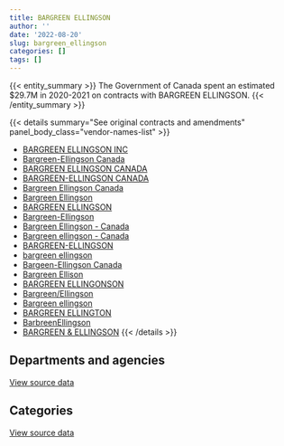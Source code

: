 ```yaml
---
title: BARGREEN ELLINGSON
author: ''
date: '2022-08-20'
slug: bargreen_ellingson
categories: []
tags: []
---
```


<script src="/rmarkdown-libs/htmlwidgets/htmlwidgets.js"></script>
<link href="/rmarkdown-libs/datatables-css/datatables-crosstalk.css" rel="stylesheet" />
<script src="/rmarkdown-libs/datatables-binding/datatables.js"></script>
<script src="/rmarkdown-libs/jquery/jquery-3.6.0.min.js"></script>
<link href="/rmarkdown-libs/dt-core-bootstrap/css/dataTables.bootstrap.min.css" rel="stylesheet" />
<link href="/rmarkdown-libs/dt-core-bootstrap/css/dataTables.bootstrap.extra.css" rel="stylesheet" />
<script src="/rmarkdown-libs/dt-core-bootstrap/js/jquery.dataTables.min.js"></script>
<script src="/rmarkdown-libs/dt-core-bootstrap/js/dataTables.bootstrap.min.js"></script>
<link href="/rmarkdown-libs/crosstalk/css/crosstalk.min.css" rel="stylesheet" />
<script src="/rmarkdown-libs/crosstalk/js/crosstalk.min.js"></script>
<script src="/rmarkdown-libs/htmlwidgets/htmlwidgets.js"></script>
<link href="/rmarkdown-libs/datatables-css/datatables-crosstalk.css" rel="stylesheet" />
<script src="/rmarkdown-libs/datatables-binding/datatables.js"></script>
<script src="/rmarkdown-libs/jquery/jquery-3.6.0.min.js"></script>
<link href="/rmarkdown-libs/dt-core-bootstrap/css/dataTables.bootstrap.min.css" rel="stylesheet" />
<link href="/rmarkdown-libs/dt-core-bootstrap/css/dataTables.bootstrap.extra.css" rel="stylesheet" />
<script src="/rmarkdown-libs/dt-core-bootstrap/js/jquery.dataTables.min.js"></script>
<script src="/rmarkdown-libs/dt-core-bootstrap/js/dataTables.bootstrap.min.js"></script>
<link href="/rmarkdown-libs/crosstalk/css/crosstalk.min.css" rel="stylesheet" />
<script src="/rmarkdown-libs/crosstalk/js/crosstalk.min.js"></script>

{{< entity_summary >}}
The Government of Canada spent an estimated \$29.7M in 2020-2021 on contracts with BARGREEN ELLINGSON.
{{< /entity_summary >}}

{{< details summary="See original contracts and amendments" panel_body_class="vendor-names-list" >}}
- [BARGREEN ELLINGSON INC](https://search.open.canada.ca/en/ct/?sort=contract_value_f%20desc&page=1&search_text=%22BARGREEN%20ELLINGSON%20INC%22)
- [Bargreen-Ellingson Canada](https://search.open.canada.ca/en/ct/?sort=contract_value_f%20desc&page=1&search_text=%22Bargreen-Ellingson%20Canada%22)
- [BARGREEN ELLINGSON CANADA](https://search.open.canada.ca/en/ct/?sort=contract_value_f%20desc&page=1&search_text=%22BARGREEN%20ELLINGSON%20CANADA%22)
- [BARGREEN-ELLINGSON CANADA](https://search.open.canada.ca/en/ct/?sort=contract_value_f%20desc&page=1&search_text=%22BARGREEN-ELLINGSON%20CANADA%22)
- [Bargreen Ellingson Canada](https://search.open.canada.ca/en/ct/?sort=contract_value_f%20desc&page=1&search_text=%22Bargreen%20Ellingson%20Canada%22)
- [Bargreen Ellingson](https://search.open.canada.ca/en/ct/?sort=contract_value_f%20desc&page=1&search_text=%22Bargreen%20Ellingson%22)
- [BARGREEN ELLINGSON](https://search.open.canada.ca/en/ct/?sort=contract_value_f%20desc&page=1&search_text=%22BARGREEN%20ELLINGSON%22)
- [Bargreen-Ellingson](https://search.open.canada.ca/en/ct/?sort=contract_value_f%20desc&page=1&search_text=%22Bargreen-Ellingson%22)
- [Bargreen Ellingson - Canada](https://search.open.canada.ca/en/ct/?sort=contract_value_f%20desc&page=1&search_text=%22Bargreen%20Ellingson%20-%20Canada%22)
- [Bargreen ellingson - Canada](https://search.open.canada.ca/en/ct/?sort=contract_value_f%20desc&page=1&search_text=%22Bargreen%20ellingson%20-%20Canada%22)
- [BARGREEN-ELLINGSON](https://search.open.canada.ca/en/ct/?sort=contract_value_f%20desc&page=1&search_text=%22BARGREEN-ELLINGSON%22)
- [bargreen ellingson](https://search.open.canada.ca/en/ct/?sort=contract_value_f%20desc&page=1&search_text=%22bargreen%20ellingson%22)
- [Bargeen-Ellingson Canada](https://search.open.canada.ca/en/ct/?sort=contract_value_f%20desc&page=1&search_text=%22Bargeen-Ellingson%20Canada%22)
- [Bargreen Ellison](https://search.open.canada.ca/en/ct/?sort=contract_value_f%20desc&page=1&search_text=%22Bargreen%20Ellison%22)
- [BARGREEN ELLINGONSON](https://search.open.canada.ca/en/ct/?sort=contract_value_f%20desc&page=1&search_text=%22BARGREEN%20ELLINGONSON%22)
- [Bargreen/Ellingson](https://search.open.canada.ca/en/ct/?sort=contract_value_f%20desc&page=1&search_text=%22Bargreen%2fEllingson%22)
- [Bargreen ellingson](https://search.open.canada.ca/en/ct/?sort=contract_value_f%20desc&page=1&search_text=%22Bargreen%20ellingson%22)
- [BARGREEN ELLINGTON](https://search.open.canada.ca/en/ct/?sort=contract_value_f%20desc&page=1&search_text=%22BARGREEN%20ELLINGTON%22)
- [BarbreenEllingson](https://search.open.canada.ca/en/ct/?sort=contract_value_f%20desc&page=1&search_text=%22BarbreenEllingson%22)
- [BARGREEN & ELLINGSON](https://search.open.canada.ca/en/ct/?sort=contract_value_f%20desc&page=1&search_text=%22BARGREEN%20%26%20ELLINGSON%22)
{{< /details >}}

## Departments and agencies

<div id="htmlwidget-1" style="width:100%;height:auto;" class="datatables html-widget"></div>
<script type="application/json" data-for="htmlwidget-1">{"x":{"style":"bootstrap","filter":"none","vertical":false,"data":[["<a href=\"/departments/cbsa-asfc/\">Canada Border Services Agency<\/a>","<a href=\"/departments/csc-scc/\">Correctional Service of Canada<\/a>","<a href=\"/departments/dfo-mpo/\">Fisheries and Oceans Canada<\/a>","<a href=\"/departments/dnd-mdn/\">National Defence<\/a>","<a href=\"/departments/esdc-edsc/\">Employment and Social Development Canada<\/a>","<a href=\"/departments/pwgsc-tpsgc/\">Public Services and Procurement Canada<\/a>","<a href=\"/departments/rcmp-grc/\">Royal Canadian Mounted Police<\/a>"],[null,1838083.52,126956.28,367483.07,13910.39,null,null],[40320.43,2028250.54,113230.39,1331526.75,null,20002.5,null],[null,4380854.99,1014791.07,3439214.16,null,149246.48,null],[null,18756485.28,508511.97,10420728.78,null,null,13190.62]],"container":"<table class=\"table table-striped table-hover row-border order-column display\">\n  <thead>\n    <tr>\n      <th>Department<\/th>\n      <th>2017-2018<\/th>\n      <th>2018-2019<\/th>\n      <th>2019-2020<\/th>\n      <th>2020-2021<\/th>\n    <\/tr>\n  <\/thead>\n<\/table>","options":{"order":[[4,"desc"]],"pageLength":10,"autoWidth":true,"columnDefs":[{"targets":1,"render":"function(data, type, row, meta) {\n    return type !== 'display' ? data : DTWidget.formatCurrency(data, \"$\", 2, 3, \",\", \".\", true, null);\n  }"},{"targets":2,"render":"function(data, type, row, meta) {\n    return type !== 'display' ? data : DTWidget.formatCurrency(data, \"$\", 2, 3, \",\", \".\", true, null);\n  }"},{"targets":3,"render":"function(data, type, row, meta) {\n    return type !== 'display' ? data : DTWidget.formatCurrency(data, \"$\", 2, 3, \",\", \".\", true, null);\n  }"},{"targets":4,"render":"function(data, type, row, meta) {\n    return type !== 'display' ? data : DTWidget.formatCurrency(data, \"$\", 2, 3, \",\", \".\", true, null);\n  }"},{"width":"16%","targets":[1,2,3,4]},{"className":"dt-right","targets":[1,2,3,4]}],"orderClasses":false}},"evals":["options.columnDefs.0.render","options.columnDefs.1.render","options.columnDefs.2.render","options.columnDefs.3.render"],"jsHooks":[]}</script>
<p class="text-right">
<a href="https://github.com/GoC-Spending/contracts-data/tree/main/data/out/vendors/bargreen_ellingson/summary_by_fiscal_year_by_department.csv" class="source-data-link btn btn-link">View source data</a>
</p>

## Categories

<div id="htmlwidget-2" style="width:100%;height:auto;" class="datatables html-widget"></div>
<script type="application/json" data-for="htmlwidget-2">{"x":{"style":"bootstrap","filter":"none","vertical":false,"data":[["<a href=\"/categories/1_facilities_and_construction/\">Facilities and construction<\/a>","<a href=\"/categories/10_office_management/\">Office management<\/a>","<a href=\"/categories/2_professional_services/\">Professional services<\/a>","<a href=\"/categories/5_transportation_and_logistics/\">Transportation and logistics<\/a>","<a href=\"/categories/6_industrial_products_and_services/\">Industrial products and services<\/a>"],[730411.62,310276.36,null,null,1305745.28],[71588.76,85575.25,40149.18,75138.77,3260878.65],[null,541378.02,null,704502.47,7738226.21],[null,10724765.73,null,32110.5,18942040.42]],"container":"<table class=\"table table-striped table-hover row-border order-column display\">\n  <thead>\n    <tr>\n      <th>Category<\/th>\n      <th>2017-2018<\/th>\n      <th>2018-2019<\/th>\n      <th>2019-2020<\/th>\n      <th>2020-2021<\/th>\n    <\/tr>\n  <\/thead>\n<\/table>","options":{"order":[[4,"desc"]],"dom":"t","pageLength":30,"autoWidth":true,"columnDefs":[{"targets":1,"render":"function(data, type, row, meta) {\n    return type !== 'display' ? data : DTWidget.formatCurrency(data, \"$\", 2, 3, \",\", \".\", true, null);\n  }"},{"targets":2,"render":"function(data, type, row, meta) {\n    return type !== 'display' ? data : DTWidget.formatCurrency(data, \"$\", 2, 3, \",\", \".\", true, null);\n  }"},{"targets":3,"render":"function(data, type, row, meta) {\n    return type !== 'display' ? data : DTWidget.formatCurrency(data, \"$\", 2, 3, \",\", \".\", true, null);\n  }"},{"targets":4,"render":"function(data, type, row, meta) {\n    return type !== 'display' ? data : DTWidget.formatCurrency(data, \"$\", 2, 3, \",\", \".\", true, null);\n  }"},{"width":"16%","targets":[1,2,3,4]},{"className":"dt-right","targets":[1,2,3,4]}],"orderClasses":false,"lengthMenu":[10,25,30,50,100]}},"evals":["options.columnDefs.0.render","options.columnDefs.1.render","options.columnDefs.2.render","options.columnDefs.3.render"],"jsHooks":[]}</script>
<p class="text-right">
<a href="https://github.com/GoC-Spending/contracts-data/tree/main/data/out/vendors/bargreen_ellingson/summary_by_fiscal_year_by_category.csv" class="source-data-link btn btn-link">View source data</a>
</p>

